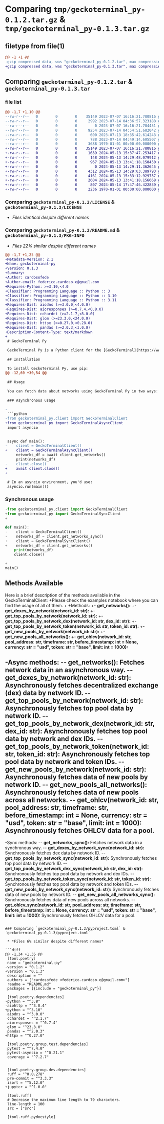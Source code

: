 # Comparing `tmp/geckoterminal_py-0.1.2.tar.gz` & `tmp/geckoterminal_py-0.1.3.tar.gz`

## filetype from file(1)

```diff
@@ -1 +1 @@
-gzip compressed data, was "geckoterminal_py-0.1.2.tar", max compression
+gzip compressed data, was "geckoterminal_py-0.1.3.tar", max compression
```

## Comparing `geckoterminal_py-0.1.2.tar` & `geckoterminal_py-0.1.3.tar`

### file list

```diff
@@ -1,7 +1,10 @@
--rw-r--r--   0        0        0    35149 2023-07-07 16:16:21.780816 geckoterminal_py-0.1.2/LICENSE
--rw-r--r--   0        0        0     2992 2023-07-14 04:36:57.323188 geckoterminal_py-0.1.2/README.md
--rw-r--r--   0        0        0        0 2023-07-07 16:16:21.784451 geckoterminal_py-0.1.2/geckoterminal_py/__init__.py
--rw-r--r--   0        0        0     9254 2023-07-14 04:54:51.682042 geckoterminal_py-0.1.2/geckoterminal_py/client.py
--rw-r--r--   0        0        0      600 2023-07-13 18:35:42.614243 geckoterminal_py-0.1.2/geckoterminal_py/constants.py
--rw-r--r--   0        0        0      788 2023-07-14 04:49:14.605507 geckoterminal_py-0.1.2/pyproject.toml
--rw-r--r--   0        0        0     3688 1970-01-01 00:00:00.000000 geckoterminal_py-0.1.2/PKG-INFO
+-rw-r--r--   0        0        0    35149 2023-07-07 16:16:21.780816 geckoterminal_py-0.1.3/LICENSE
+-rw-r--r--   0        0        0     1639 2024-05-13 15:37:47.253417 geckoterminal_py-0.1.3/README.md
+-rw-r--r--   0        0        0      148 2024-05-13 14:29:48.079912 geckoterminal_py-0.1.3/geckoterminal_py/__init__.py
+-rw-r--r--   0        0        0      967 2024-05-13 13:41:18.150450 geckoterminal_py-0.1.3/geckoterminal_py/base_client.py
+-rw-r--r--   0        0        0        0 2024-05-13 14:29:11.362645 geckoterminal_py-0.1.3/geckoterminal_py/clients/__init__.py
+-rw-r--r--   0        0        0     4312 2024-05-13 14:29:03.389793 geckoterminal_py-0.1.3/geckoterminal_py/clients/async_client.py
+-rw-r--r--   0        0        0     4161 2024-05-13 15:33:12.929737 geckoterminal_py-0.1.3/geckoterminal_py/clients/sync_client.py
+-rw-r--r--   0        0        0     2604 2024-05-13 13:41:18.156668 geckoterminal_py-0.1.3/geckoterminal_py/constants.py
+-rw-r--r--   0        0        0      807 2024-05-14 17:47:46.422839 geckoterminal_py-0.1.3/pyproject.toml
+-rw-r--r--   0        0        0     2236 1970-01-01 00:00:00.000000 geckoterminal_py-0.1.3/PKG-INFO
```

### Comparing `geckoterminal_py-0.1.2/LICENSE` & `geckoterminal_py-0.1.3/LICENSE`

 * *Files identical despite different names*

### Comparing `geckoterminal_py-0.1.2/README.md` & `geckoterminal_py-0.1.3/PKG-INFO`

 * *Files 22% similar despite different names*

```diff
@@ -1,7 +1,25 @@
+Metadata-Version: 2.1
+Name: geckoterminal-py
+Version: 0.1.3
+Summary: 
+Author: cardosofede
+Author-email: federico.cardoso.e@gmail.com
+Requires-Python: >=3.10,<4.0
+Classifier: Programming Language :: Python :: 3
+Classifier: Programming Language :: Python :: 3.10
+Classifier: Programming Language :: Python :: 3.11
+Requires-Dist: aiodns (>=3.0.0,<4.0.0)
+Requires-Dist: aioresponses (>=0.7.4,<0.8.0)
+Requires-Dist: cchardet (>=2.1.7,<3.0.0)
+Requires-Dist: glom (>=23.3.0,<24.0.0)
+Requires-Dist: httpx (>=0.27.0,<0.28.0)
+Requires-Dist: pandas (>=2.0.3,<3.0.0)
+Description-Content-Type: text/markdown
+
 # GeckoTerminal Py
 
 GeckoTerminal Py is a Python client for the [GeckoTerminal](https://www.geckoterminal.com). It provides a user-friendly way to fetch network and pool data asynchronously or synchronously.
 
 ## Installation
 
 To install GeckoTerminal Py, use pip:
@@ -12,60 +30,54 @@
 
 ## Usage
 
 You can fetch data about networks using GeckoTerminal Py in two ways:
 
 ### Asynchronous usage
 
-
 ```python
-from geckoterminal_py.client import GeckoTerminalClient
+from geckoterminal_py import GeckoTerminalAsyncClient
 import asyncio
 
 
 async def main():
-    client = GeckoTerminalClient()
+    client = GeckoTerminalAsyncClient()
     networks_df = await client.get_networks()
     print(networks_df)
-    client.close()
+    await client.close()
+
 
 # In an asyncio environment, you'd use:
 asyncio.run(main())
 ```
 
 ### Synchronous usage
 
 ```python
-from geckoterminal_py.client import GeckoTerminalClient
+from geckoterminal_py import GeckoTerminalSyncClient
+
 
 def main():
-    client = GeckoTerminalClient()
-    networks_df = client.get_networks_sync()
+    client = GeckoTerminalSyncClient()
+    networks_df = client.get_networks()
     print(networks_df)
     client.close()
 
+
 main()
 ```
 
 ## Methods Available
 
 Here is a brief description of the methods available in the GeckoTerminalClient:
+Please check the examples notebook where you can find the usage of all of them.
+
+Methods:
+- **get_networks():**
+- **get_dexes_by_network(network_id: str):**
+- **get_top_pools_by_network(network_id: str):**
+- **get_top_pools_by_network_dex(network_id: str, dex_id: str):**
+- **get_top_pools_by_network_token(network_id: str, token_id: str):**
+- **get_new_pools_by_network(network_id: str):**
+- **get_new_pools_all_networks():**
+- **get_ohlcv(network_id: str, pool_address: str, timeframe: str, before_timestamp: int = None, currency: str = "usd", token: str = "base", limit: int = 1000):**
 
-Async methods:
-- **get_networks():** Fetches network data in an asynchronous way.
-- **get_dexes_by_network(network_id: str):** Asynchronously fetches decentralized exchange (dex) data by network ID.
-- **get_top_pools_by_network(network_id: str):** Asynchronously fetches top pool data by network ID.
-- **get_top_pools_by_network_dex(network_id: str, dex_id: str):** Asynchronously fetches top pool data by network and dex IDs.
-- **get_top_pools_by_network_token(network_id: str, token_id: str):** Asynchronously fetches top pool data by network and token IDs.
-- **get_new_pools_by_network(network_id: str):** Asynchronously fetches data of new pools by network ID.
-- **get_new_pools_all_networks():** Asynchronously fetches data of new pools across all networks.
-- **get_ohlcv(network_id: str, pool_address: str, timeframe: str, before_timestamp: int = None, currency: str = "usd", token: str = "base", limit: int = 1000):** Asynchronously fetches OHLCV data for a pool.
-
-Sync methods:
-- **get_networks_sync():** Fetches network data in a synchronous way.
-- **get_dexes_by_network_sync(network_id: str):** Synchronously fetches dex data by network ID.
-- **get_top_pools_by_network_sync(network_id: str):** Synchronously fetches top pool data by network ID.
-- **get_top_pools_by_network_dex_sync(network_id: str, dex_id: str):** Synchronously fetches top pool data by network and dex IDs.
-- **get_top_pools_by_network_token_sync(network_id: str, token_id: str):** Synchronously fetches top pool data by network and token IDs.
-- **get_new_pools_by_network_sync(network_id: str):** Synchronously fetches data of new pools by network ID.
-- **get_new_pools_all_networks_sync():** Synchronously fetches data of new pools across all networks.
-- **get_ohlcv_sync(network_id: str, pool_address: str, timeframe: str, before_timestamp: int = None, currency: str = "usd", token: str = "base", limit: int = 1000):** Synchronously fetches OHLCV data for a pool.
```

### Comparing `geckoterminal_py-0.1.2/pyproject.toml` & `geckoterminal_py-0.1.3/pyproject.toml`

 * *Files 6% similar despite different names*

```diff
@@ -1,34 +1,35 @@
 [tool.poetry]
 name = "geckoterminal-py"
-version = "0.1.2"
+version = "0.1.3"
 description = ""
 authors = ["cardosofede <federico.cardoso.e@gmail.com>"]
 readme = "README.md"
 packages = [{include = "geckoterminal_py"}]
 
 [tool.poetry.dependencies]
-python = "^3.8"
-aiohttp = "^3.8.4"
+python = "^3.10"
 aiodns = "^3.0.0"
 cchardet = "^2.1.7"
 aioresponses = "^0.7.4"
 glom = "^23.3.0"
 pandas = "^2.0.3"
+httpx = "^0.27.0"
 
 [tool.poetry.group.test.dependencies]
 pytest = "^7.4.0"
 pytest-asyncio = "^0.21.1"
 coverage = "^7.2.7"
 
 
 [tool.poetry.group.dev.dependencies]
 ruff = "^0.0.278"
 pre-commit = "^3.3.3"
 isort = "^5.12.0"
+jupyter = "^1.0.0"
 
 [tool.ruff]
 # Decrease the maximum line length to 79 characters.
 line-length = 100
 src = ["src"]
 
 [tool.ruff.pydocstyle]
```

